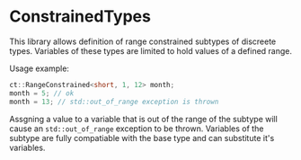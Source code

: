 ConstrainedTypes
================

This library allows definition of range constrained subtypes of discreete types.
Variables of these types are limited to hold values of a defined range.

Usage example:

```C++
ct::RangeConstrained<short, 1, 12> month;
month = 5; // ok
month = 13; // std::out_of_range exception is thrown
```

Assgning a value to a variable that is out of the range of the subtype will cause an `std::out_of_range` exception to be thrown.
Variables of the subtype are fully compatiable with the base type and can substitute it's variables.
